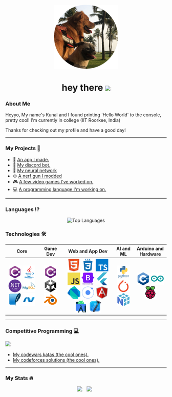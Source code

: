 <div id="header" align="center">
  <img src="Images/heart.png" width="200" height="200">
</div>
<h1 align="center">
  <div>
    hey there
    <img src="https://media.giphy.com/media/hvRJCLFzcasrR4ia7z/giphy.gif" width="30px"/>  
  </div>
</h1>

### About Me 
Heyyo, My name's Kunal and I found printing 'Hello World' to the console, pretty cool!
I'm currently in college (IIT Roorkee, India)

Thanks for checking out my profile and have a good day!

---

### My Projects  🌱

-  📱 <a href="https://github.com/kunrex/Scribie.app" target="_blank">An app I made.</a>
-  🤖 <a href="https://github.com/kunrex/Pepper.bot" target="_blank">My discord bot.</a>
-  🚀 <a href="https://github.com/kunrex/neural.net" target="_blank">My neural network</a>
-  ⚙️ <a href="https://github.com/kunrex/ard.blaster" target="_blank">A nerf gun I modded</a>
-  🎮 <a href="https://kunrex.itch.io/" target="_blank">A few video games I've worked on.</a>
-  💻 <a href="https://github.com/kunrex/Sugar.lang" target="_blank">A programming language I'm working on.</a>

---

### Languages :interrobang:

<div align="center">
  <img src="https://github-readme-stats.vercel.app/api/top-langs/?username=kunrex&layout=compact&theme=vision-friendly-dark" alt="Top Languages"/>
</div>

### Technologies  :hammer_and_wrench:

| Core | Game Dev | Web and App Dev | AI and ML | Arduino and Hardware |
| :-------------: | :-------------:| :-------------: | :-------------: | :-------------: |
| <img src="https://github.com/devicons/devicon/blob/master/icons/csharp/csharp-original.svg" title="C#" alt="C#" width="40" height="40"/> <img src="https://github.com/devicons/devicon/blob/master/icons/java/java-original.svg" title="C#" alt="Java" width="40" height="40"/> <img src="https://github.com/devicons/devicon/blob/master/icons/dotnetcore/dotnetcore-original.svg" title=".NET Core" alt=".NET Core" width="40" height="40"/> <img src="https://github.com/devicons/devicon/blob/master/icons/mysql/mysql-original-wordmark.svg" title="MySQL"  alt="MySQL" width="40" height="40"> <img src="https://github.com/devicons/devicon/blob/master/icons/sqlite/sqlite-original.svg" title="SQlite"  alt="SQlite" width="40" height="40"> <img src="https://github.com/devicons/devicon/blob/master/icons/dot-net/dot-net-original.svg" title=".NET" alt=".NET" width="40" height="40"/> | <img src="https://github.com/devicons/devicon/blob/master/icons/csharp/csharp-original.svg" title="C#" alt="C#" width="40" height="40"/> <img src="https://github.com/devicons/devicon/blob/master/icons/unity/unity-original.svg" title="Unity" alt="Unity " width="40" height="40"/> <img src="https://github.com/devicons/devicon/blob/master/icons/blender/blender-original.svg" title="Blender" alt="Blender" width="40" height="40"/> | <img src="https://github.com/devicons/devicon/blob/master/icons/html5/html5-original.svg" title="HTML5" alt="HTML5" width="40" height="40"/> <img src="https://github.com/devicons/devicon/blob/master/icons/css3/css3-plain-wordmark.svg"  title="CSS3" alt="CSS" width="40" height="40"/> <img src="https://github.com/devicons/devicon/blob/master/icons/typescript/typescript-original.svg" title="TS" alt="tS" width="40" height="40"/> <img src="https://github.com/devicons/devicon/blob/master/icons/javascript/javascript-original.svg" title="JS" alt="FlJSutter" width="40" height="40"/> <img src="https://github.com/devicons/devicon/blob/master/icons/bootstrap/bootstrap-original-wordmark.svg"  title="Boostrap" alt="Boostrap" width="40" height="40"/> <img src="https://github.com/devicons/devicon/blob/master/icons/flutter/flutter-original.svg" title="Flutter"  alt="Flutter" width="40" height="40"/> <img src="https://github.com/devicons/devicon/blob/master/icons/dart/dart-original.svg" title="Dart" alt="Dart" width="40" height="40"/> <img src="https://github.com/devicons/devicon/blob/master/icons/ionic/ionic-original.svg" title="Ionic" alt="Ionic" width="40" height="40"/> <img src="https://github.com/devicons/devicon/blob/master/icons/angularjs/angularjs-original.svg" title="Angular" alt="Angular" width="40" height="40"/> <img src="https://github.com/devicons/devicon/blob/master/icons/androidstudio/androidstudio-original.svg" title="Android Studio" width="40" height="40"/> <img src="https://github.com/devicons/devicon/blob/master/icons/xcode/xcode-original.svg" title="XCode" width="40" height="40"/> | <img src="https://github.com/devicons/devicon/blob/master/icons/python/python-original-wordmark.svg" title="Python" alt="Python" width="40" height="40"/> <img src="https://github.com/devicons/devicon/blob/master/icons/pytorch/pytorch-original.svg" title="Pytorch" width="40" height="40"/> <img src="https://github.com/devicons/devicon/blob/master/icons/numpy/numpy-original.svg" title="Numpy" alt="Numpy" width="40" height="40"/> |  <img src="https://github.com/devicons/devicon/blob/master/icons/cplusplus/cplusplus-original.svg" title="C++" alt="C++" width="40" height="40"/> <img src="https://github.com/devicons/devicon/blob/master/icons/arduino/arduino-original.svg" title="Arduino" width="40" height="40"/> <img src="https://github.com/devicons/devicon/blob/master/icons/raspberrypi/raspberrypi-original.svg" title="Rasberry Pi" width="40" height="40"/> 

---

### Competitive Programming :computer:

 <img src="https://www.codewars.com/users/kunrex/badges/large">

-  <a href="https://github.com/kunrex/Codewars" target="_blank">My codewars katas (the cool ones).</a> 
-  <a href="https://github.com/kunrex/Codeforces" target="_blank">My codeforces solutions (the cool ones).</a>

---

###  My Stats  :fire:

<div align="center">
  <img style="margin-right: 2%;" src="https://github-readme-stats.vercel.app/api?username=kunrex&theme=dark">
  <img style="margin-right: 2%;" src="http://github-readme-streak-stats.herokuapp.com?user=kunrex&theme=dark">
</div>
